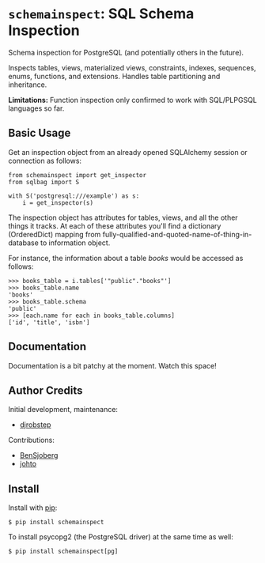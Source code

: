# `schemainspect`: SQL Schema Inspection

Schema inspection for PostgreSQL (and potentially others in the future).

Inspects tables, views, materialized views, constraints, indexes, sequences, enums, functions, and extensions. Handles table partitioning and inheritance.

**Limitations:** Function inspection only confirmed to work with SQL/PLPGSQL languages so far.

## Basic Usage

Get an inspection object from an already opened SQLAlchemy session or connection as follows:

    from schemainspect import get_inspector
    from sqlbag import S

    with S('postgresql:///example') as s:
        i = get_inspector(s)

The inspection object has attributes for tables, views, and all the other things it tracks. At each of these attributes you'll find a dictionary (OrderedDict) mapping from fully-qualified-and-quoted-name-of-thing-in-database to information object.

For instance, the information about a table *books* would be accessed as follows:

    >>> books_table = i.tables['"public"."books"']
    >>> books_table.name
    'books'
    >>> books_table.schema
    'public'
    >>> [each.name for each in books_table.columns]
    ['id', 'title', 'isbn']


## Documentation

Documentation is a bit patchy at the moment. Watch this space!


## Author Credits

Initial development, maintenance:

- [djrobstep](https://github.com/djrobstep)

Contributions:

- [BenSjoberg](https://github.com/BenSjoberg)
- [johto](https://github.com/johto)


## Install

Install with [pip](https://pip.pypa.io):

    $ pip install schemainspect

To install psycopg2 (the PostgreSQL driver) at the same time as well:

    $ pip install schemainspect[pg]

